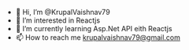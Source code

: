 - 👋 Hi, I’m @KrupalVaishnav79
- 👀 I’m interested in Reactjs 
- 🌱 I’m currently learning Asp.Net API eith Reactjs
- 📫 How to reach me krupalvaishnav79@gmail.com 

<!---
KrupalVaishnav79/KrupalVaishnav79 is a ✨ special ✨ repository because its `README.md` (this file) appears on your GitHub profile.
You can click the Preview link to take a look at your changes.
--->
